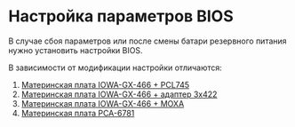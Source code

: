 # Настройка параметров BIOS

В случае сбоя параметров или после смены батари резервного питания нужно установить настройки BIOS.

В зависимости от модификации настройки отличаются:

1. [Материнская плата IOWA-GX-466 + PCL745](BIOS/IOWA-GX-466+PCL745.pdf)
2. [Материнская плата IOWA-GX-466 + адаптер 3x422](BIOS/IOWA-GX-466+3x422.pdf)
3. [Материнская плата IOWA-GX-466 + MOXA](IOWA-GX-466+MOXA.pdf)
4. [Материнская плата PCA-6781](BIOS/PCA-6781.pdf)
